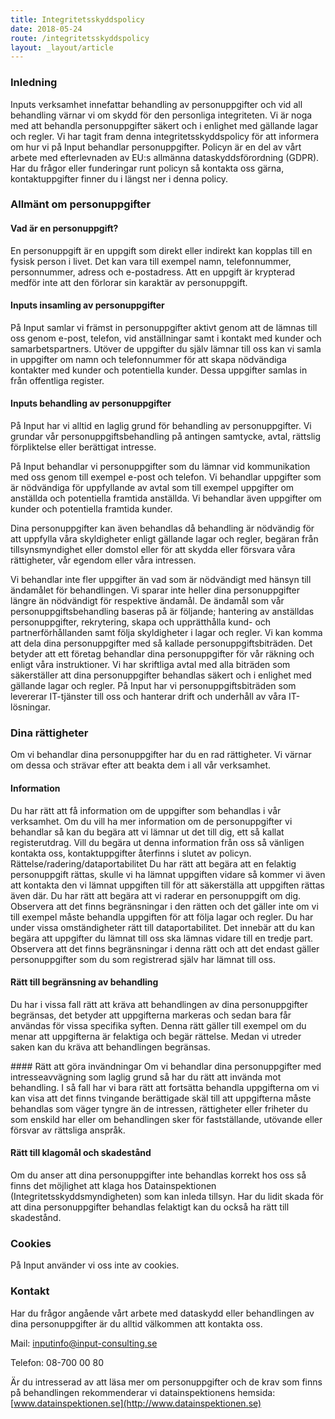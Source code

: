 ```yaml
---
title: Integritetsskyddspolicy
date: 2018-05-24
route: /integritetsskyddspolicy
layout: _layout/article
---
```


### Inledning
Inputs verksamhet innefattar behandling av personuppgifter och vid all behandling värnar vi om skydd för den personliga integriteten. Vi är noga med att behandla personuppgifter säkert och i enlighet med gällande lagar och regler.
Vi har tagit fram denna integritetsskyddspolicy för att informera om hur vi på Input behandlar personuppgifter. Policyn är en del av vårt arbete med efterlevnaden av EU:s allmänna dataskyddsförordning (GDPR).
Har du frågor eller funderingar runt policyn så kontakta oss gärna, kontaktuppgifter finner du i längst ner i denna policy.

### Allmänt om personuppgifter
#### Vad är en personuppgift?
En personuppgift är en uppgift som direkt eller indirekt kan kopplas till en fysisk person i livet. Det kan vara till exempel namn, telefonnummer, personnummer, adress och e-postadress. Att en uppgift är krypterad medför inte att den förlorar sin karaktär av personuppgift.

#### Inputs insamling av personuppgifter
På Input samlar vi främst in personuppgifter aktivt genom att de lämnas till oss genom e-post, telefon, vid anställningar samt i kontakt med kunder och samarbetspartners.
Utöver de uppgifter du själv lämnar till oss kan vi samla in uppgifter om namn och telefonnummer för att skapa nödvändiga kontakter med kunder och potentiella kunder. Dessa uppgifter samlas in från offentliga register.

#### Inputs behandling av personuppgifter
På Input har vi alltid en laglig grund för behandling av personuppgifter. Vi grundar vår personuppgiftsbehandling på antingen samtycke, avtal, rättslig förpliktelse eller berättigat intresse.

På Input behandlar vi personuppgifter som du lämnar vid kommunikation med oss genom till exempel e-post och telefon. Vi behandlar uppgifter som är nödvändiga för uppfyllande av avtal som till exempel uppgifter om anställda och potentiella framtida anställda. Vi behandlar även uppgifter om kunder och potentiella framtida kunder.

Dina personuppgifter kan även behandlas då behandling är nödvändig för att uppfylla våra skyldigheter enligt gällande lagar och regler, begäran från tillsynsmyndighet eller domstol eller för att skydda eller försvara våra rättigheter, vår egendom eller våra intressen.

Vi behandlar inte fler uppgifter än vad som är nödvändigt med hänsyn till ändamålet för behandlingen. Vi sparar inte heller dina personuppgifter längre än nödvändigt för respektive ändamål. De ändamål som vår personuppgiftsbehandling baseras på är följande; hantering av anställdas personuppgifter, rekrytering, skapa och upprätthålla kund- och partnerförhållanden samt följa skyldigheter i lagar och regler.
Vi kan komma att dela dina personuppgifter med så kallade personuppgiftsbiträden. Det betyder att ett företag behandlar dina personuppgifter för vår räkning och enligt våra instruktioner. Vi har skriftliga avtal med alla biträden som säkerställer att dina personuppgifter behandlas säkert och i enlighet med gällande lagar och regler. På Input har vi personuppgiftsbiträden som levererar IT-tjänster till oss och hanterar drift och underhåll av våra IT-lösningar.

### Dina rättigheter
Om vi behandlar dina personuppgifter har du en rad rättigheter. Vi värnar om dessa och strävar efter att beakta dem i all vår verksamhet.

#### Information
Du har rätt att få information om de uppgifter som behandlas i vår verksamhet. Om du vill ha mer information om de personuppgifter vi behandlar så kan du begära att vi lämnar ut det till dig, ett så kallat registerutdrag. Vill du begära ut denna information från oss så vänligen kontakta oss, kontaktuppgifter återfinns i slutet av policyn.
Rättelse/radering/dataportabilitet
Du har rätt att begära att en felaktig personuppgift rättas, skulle vi ha lämnat uppgiften vidare så kommer vi även att kontakta den vi lämnat uppgiften till för att säkerställa att uppgiften rättas även där.
Du har rätt att begära att vi raderar en personuppgift om dig. Observera att det finns begränsningar i den rätten och det gäller inte om vi till exempel måste behandla uppgiften för att följa lagar och regler.
Du har under vissa omständigheter rätt till dataportabilitet. Det innebär att du kan begära att uppgifter du lämnat till oss ska lämnas vidare till en tredje part. Observera att det finns begränsningar i denna rätt och att det endast gäller personuppgifter som du som registrerad själv har lämnat till oss.

#### Rätt till begränsning av behandling
Du har i vissa fall rätt att kräva att behandlingen av dina personuppgifter begränsas, det betyder att uppgifterna markeras och sedan bara får användas för vissa specifika syften. Denna rätt gäller till exempel om du menar att uppgifterna är felaktiga och begär rättelse. Medan vi utreder saken kan du kräva att behandlingen begränsas.

#### Rätt att göra invändningar
Om vi behandlar dina personuppgifter med intresseavvägning som laglig grund så har du rätt att invända mot behandling. I så fall har vi bara rätt att fortsätta behandla uppgifterna om vi kan visa att det finns tvingande berättigade skäl till att uppgifterna måste behandlas som väger tyngre än de intressen, rättigheter eller friheter du som enskild har eller om behandlingen sker för fastställande, utövande eller försvar av rättsliga anspråk.

#### Rätt till klagomål och skadestånd
Om du anser att dina personuppgifter inte behandlas korrekt hos oss så finns det möjlighet att klaga hos Datainspektionen (Integritetsskyddsmyndigheten) som kan inleda tillsyn. Har du lidit skada för att dina personuppgifter behandlas felaktigt kan du också ha rätt till skadestånd.

### Cookies
På Input använder vi oss inte av cookies.

### Kontakt
Har du frågor angående vårt arbete med dataskydd eller behandlingen av dina personuppgifter är du alltid välkommen att kontakta oss.

Mail: inputinfo@input-consulting.se

Telefon: 08-700 00 80

Är du intresserad av att läsa mer om personuppgifter och de krav som finns på behandlingen rekommenderar vi datainspektionens hemsida: [www.datainspektionen.se](http://www.datainspektionen.se)
